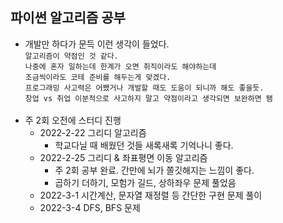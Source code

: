 ## 파이썬 알고리즘 공부

* 개발만 하다가 문득 이런 생각이 들었다.  
`알고리즘이 약점인 것 같다.`  
`나중에 혼자 일하는데 한계가 오면 취직이라도 해야하는데`  
`조금씩이라도 코테 준비를 해두는게 맞겠다.`  
`프로그래밍 사고력은 어쨌거나 개발할 때도 도움이 되니까 해도 좋을듯.`  
`창업 vs 취업 이분적으로 사고하지 말고 약점이라고 생각되면 보완하면 됌`
<br/><br/>
* 주 2회 오전에 스터디 진행
  * 2022-2-22 그리디 알고리즘
    * 학교다닐 때 배웠던 것들 새록새록 기억나니 좋다.
  * 2022-2-25 그리디 & 좌표평면 이동 알고리즘
    * 주 2회 공부 완료. 간만에 뇌가 쫄깃해지는 느낌이 좋다.
    * 곱하기 더하기, 모험가 길드, 상하좌우 문제 풀었음
  * 2022-3-1 시간계산, 문자열 재정렬 등 간단한 구현 문제 풀이
  * 2022-3-4 DFS, BFS 문제

